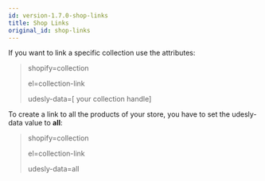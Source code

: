 ```yaml
---
id: version-1.7.0-shop-links
title: Shop Links
original_id: shop-links
---
```


If you want to link a specific collection use the attributes:

> shopify=collection
>
> el=collection-link
>
> udesly-data=[ your collection handle]

To create a link to all the products of your store, you have to set the udesly-data value to **all**:

> shopify=collection
>
> el=collection-link
>
> udesly-data=all